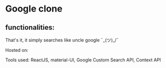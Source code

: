 # Google clone

## functionalities:
That's it, it simply searches like uncle google ¯\_(ツ)_/¯ 

Hosted on:

Tools used: ReactJS, material-UI, Google Custom Search API, Context API
